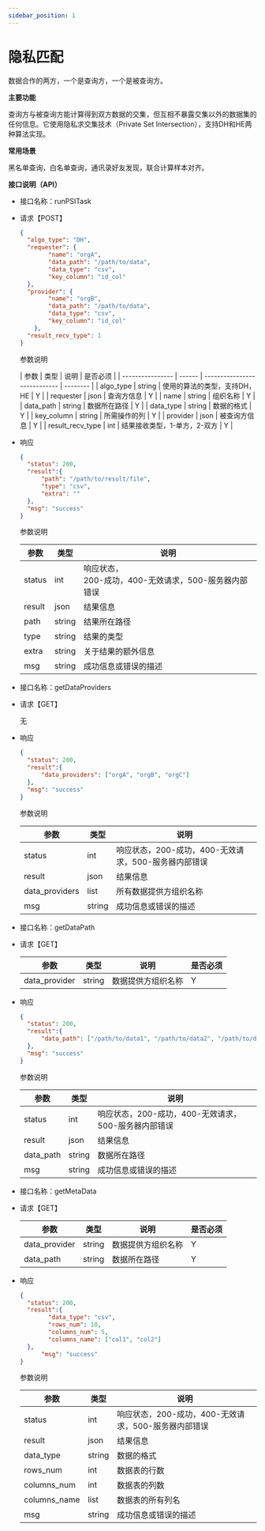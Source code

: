 ```yaml
---
sidebar_position: 1
---
```


# 隐私匹配

数据合作的两方，一个是查询方，一个是被查询方。

**主要功能**

查询方与被查询方能计算得到双方数据的交集，但互相不暴露交集以外的数据集的任何信息。它使用隐私求交集技术（Private Set Intersection），支持DH和HE两种算法实现。

**常用场景**

黑名单查询，白名单查询，通讯录好友发现，联合计算样本对齐。

**接口说明（API）**

+ 接口名称：runPSITask

+ 请求【POST】

  ```json
  {
  	"algo_type": "DH",
  	"requester": {
          "name": "orgA",
          "data_path": "/path/to/data",
          "data_type": "csv",
          "key_column": "id_col"
  	},
  	"provider": {
          "name": "orgB",
          "data_path": "/path/to/data",
          "data_type": "csv",
          "key_column": "id_col"
      },
  	"result_recv_type": 1
  }
  ```
  
  参数说明
  
  | 参数             | 类型   | 说明                         | 是否必须 |
| ---------------- | ------ | ---------------------------- | -------- |
  | algo_type        | string | 使用的算法的类型，支持DH，HE | Y        |
| requester        | json   | 查询方信息                   | Y        |
  | name             | string | 组织名称                     | Y        |
  | data_path        | string | 数据所在路径                 | Y        |
  | data_type        | string | 数据的格式                   | Y        |
  | key_column       | string | 所需操作的列                 | Y        |
  | provider         | json   | 被查询方信息                 | Y        |
  | result_recv_type | int    | 结果接收类型，1-单方，2-双方 | Y        |
  
+ 响应

  ```json
  {
  	"status": 200,
  	"result":{
  		"path": "/path/to/result/file",
  		"type": "csv",
  		"extra": ""
  	},
  	"msg": "success"
  }
  ```

  参数说明

  | 参数   | 类型   | 说明                                                       |
  | ------ | ------ | ---------------------------------------------------------- |
  | status | int    | 响应状态，<br />200-成功，400-无效请求，500-服务器内部错误 |
  | result | json   | 结果信息                                                   |
  | path   | string | 结果所在路径                                               |
  | type   | string | 结果的类型                                                 |
  | extra  | string | 关于结果的额外信息                                         |
  | msg    | string | 成功信息或错误的描述                                       |

  
  
+ 接口名称：getDataProviders

+ 请求【GET】

  无

+ 响应

  ```json
  {
  	"status": 200,
  	"result":{
  		"data_providers": ["orgA", "orgB", "orgC"]
  	},
  	"msg": "success"
  }
  ```

  参数说明

  | 参数           | 类型   | 说明                                                 |
  | -------------- | ------ | ---------------------------------------------------- |
  | status         | int    | 响应状态，200-成功，400-无效请求，500-服务器内部错误 |
  | result         | json   | 结果信息                                             |
  | data_providers | list   | 所有数据提供方组织名称                               |
  | msg            | string | 成功信息或错误的描述                                 |



+ 接口名称：getDataPath

+ 请求【GET】

  | 参数          | 类型   | 说明               | 是否必须 |
  | ------------- | ------ | ------------------ | -------- |
  | data_provider | string | 数据提供方组织名称 | Y        |

+ 响应

  ```json
  {
  	"status": 200,
  	"result":{
  		"data_path": ["/path/to/data1", "/path/to/data2", "/path/to/data3"]
  	},
  	"msg": "success"
  }
  ```

  参数说明

  | 参数      | 类型   | 说明                                                 |
  | --------- | ------ | ---------------------------------------------------- |
  | status    | int    | 响应状态，200-成功，400-无效请求，500-服务器内部错误 |
  | result    | json   | 结果信息                                             |
  | data_path | string | 数据所在路径                                         |
  | msg       | string | 成功信息或错误的描述                                 |



+ 接口名称：getMetaData

+ 请求【GET】

  | 参数          | 类型   | 说明               | 是否必须 |
  | ------------- | ------ | ------------------ | -------- |
  | data_provider | string | 数据提供方组织名称 | Y        |
  | data_path     | string | 数据所在路径       | Y        |

+ 响应

  ```json
  {
  	"status": 200,
  	"result":{
          "data_type": "csv",
          "rows_num": 10,
          "columns_num": 5,
          "columns_name": ["col1", "col2"]
  	},
	    "msg": "success"
  }
  ```
  
  参数说明
  
  | 参数         | 类型   | 说明                                                 |
  | ------------ | ------ | ---------------------------------------------------- |
  | status       | int    | 响应状态，200-成功，400-无效请求，500-服务器内部错误 |
  | result       | json   | 结果信息                                             |
  | data_type    | string | 数据的格式                                           |
  | rows_num     | int    | 数据表的行数                                         |
  | columns_num  | int    | 数据表的列数                                         |
  | columns_name | list   | 数据表的所有列名                                     |
  | msg          | string | 成功信息或错误的描述                                 |